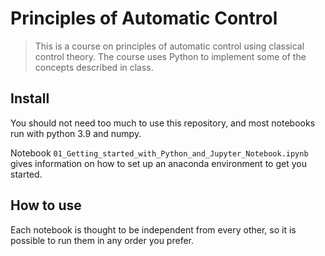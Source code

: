 # Principles of Automatic Control
> This is a course on principles of automatic control using classical control theory. The course uses Python to implement some of the concepts described in class.


## Install

You should not need too much to use this repository, and most notebooks run with python 3.9 and numpy.

Notebook `01_Getting_started_with_Python_and_Jupyter_Notebook.ipynb` gives information on how to set up an anaconda environment to get you started.

## How to use

Each notebook is thought to be independent from every other, so it is possible to run them in any order you prefer.
